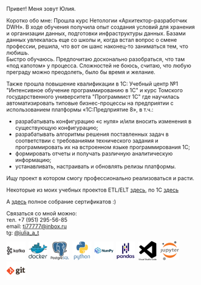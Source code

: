 Привет! Меня зовут Юлия.

Коротко обо мне: Прошла курс Нетологии «Архитектор-разработчик DWH».  В ходе обучения получила опыт создания 
условий для хранения и организации данных, подготовки инфраструктуры данных. Базами данных увлекалась еще со школы 
и, когда встал вопрос о смене профессии, решила, что вот он шанс наконец-то заниматься тем, что любишь.  
Быстро обучаюсь. Предпочитаю досконально разобраться, что там «под капотом» у процесса. Сложностей не боюсь, 
считаю, что любую преграду можно преодолеть, было бы время и желание. 

Также прошла повышение квалификации в 1С: Учебный центр №1 "Интенсивное обучение программированию в 1С" и 
курс Томского государственного университета "Программист 1С" где научилась автоматизировать типовые бизнес-процессы 
на предприятии с использованием платформы «1С:Предприятие 8», в т.ч.:
- разрабатывать конфигурацию «с нуля» и/или вносить изменения в существующую конфигурацию;
- разрабатывать алгоритмы решения поставленных задач в соответствии с требованиями технического задания 
и программировать их на встроенном языке программирования 1С;
- формировать отчеты и получать различную аналитическую информацию;
- устанавливать, настраивать и обновлять релизы платформы.

Ищу проект в котором смогу профессионально реализоваться и расти.

Некоторые из моих учебных проектов ETL/ELT [здесь](https://github.com/Lerozba/Portfolio/tree/main/ETL%5CELT), по 1С [здесь](https://github.com/Lerozba/Portfolio/tree/main/1С:Программист)

А [здесь](https://github.com/Lerozba/Portfolio/tree/main/My_Certificate) полное собрание сертификатов :)

Связаться со мной можно:                                                                                                            
тел. +7 (951) 295-56-85                                                                                 
email: tj77777@inbox.ru                                                                                
tg: [@julia_a_t](https://t.me/julia_a_t)


<div>
  <img src="https://github.com/devicons/devicon/blob/master/icons/apachekafka/apachekafka-original-wordmark.svg" width="50" height="50"/>&nbsp;
  <img src="https://github.com/devicons/devicon/blob/master/icons/docker/docker-original-wordmark.svg" width="50" height="50"/>&nbsp;
  <img src="https://github.com/devicons/devicon/blob/master/icons/postgresql/postgresql-original-wordmark.svg" width="50" height="50"/>&nbsp;
  <img src="https://github.com/devicons/devicon/blob/master/icons/python/python-original-wordmark.svg" width="50" height="50"/>&nbsp;
  <img src="https://github.com/devicons/devicon/blob/master/icons/numpy/numpy-original-wordmark.svg" width="50" height="50"/>&nbsp;
  <img src="https://github.com/devicons/devicon/blob/master/icons/pandas/pandas-original-wordmark.svg" width="50" height="50"/>&nbsp;
  <img src="https://github.com/devicons/devicon/blob/master/icons/vscode/vscode-plain-wordmark.svg" width="50" height="50"/>&nbsp;
  <img src="https://github.com/devicons/devicon/blob/master/icons/jupyter/jupyter-original-wordmark.svg" width="50" height="50"/>&nbsp;
  <img src="https://github.com/devicons/devicon/blob/master/icons/git/git-original-wordmark.svg" width="50" height="50"/>
</div>
